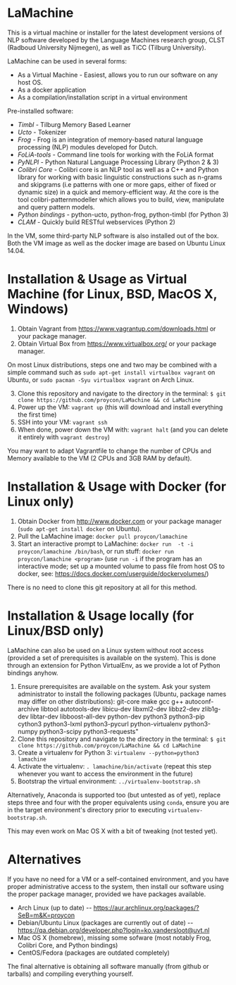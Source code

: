 LaMachine
===========

This is a virtual machine or installer for the latest development versions of
NLP software developed by the Language Machines research group,  CLST (Radboud
University Nijmegen), as well as TiCC (Tilburg University). 

LaMachine can be used in several forms:
 * As a Virtual Machine - Easiest, allows you to run our software on any host OS. 
 * As a docker application
 * As a compilation/installation script in a virtual environment 

Pre-installed software:
- *Timbl* - Tilburg Memory Based Learner
- *Ucto* - Tokenizer
- *Frog* - Frog is an integration of memory-based natural language processing (NLP) modules developed for Dutch.
- *FoLiA-tools* - Command line tools for working with the FoLiA format
- *PyNLPl* - Python Natural Language Processing Library (Python 2 & 3)
- *Colibri Core* - Colibri core is an NLP tool as well as a C++ and Python library for working
  with basic linguistic constructions such as n-grams and skipgrams (i.e patterns
  with one or more gaps, either of fixed or dynamic size) in a quick and
  memory-efficient way. At the core is the tool colibri-patternmodeller which
  allows you to build, view, manipulate and query pattern models.
- *Python bindings* - python-ucto, python-frog, python-timbl (for Python 3)
- *CLAM* - Quickly build RESTful webservices (Python 2)

In the VM, some third-party NLP software is also installed out of the box. Both
the VM image as well as the docker image are based on Ubuntu Linux 14.04.

Installation & Usage as Virtual Machine (for Linux, BSD, MacOS X, Windows)
=========================================================================

1. Obtain Vagrant from https://www.vagrantup.com/downloads.html or your package manager.
2. Obtain Virtual Box from https://www.virtualbox.org/ or your package manager.

On most Linux distributions, steps one and two may be combined with a simple command such as
``sudo apt-get install virtualbox vagrant`` on Ubuntu, or ``sudo pacman -Syu virtualbox vagrant`` on Arch Linux.

3. Clone this repository and navigate to the directory in the terminal: ``$ git clone https://github.com/proycon/LaMachine && cd LaMachine`` 
4. Power up the VM: ``vagrant up`` (this will download and install everything
the first time)
5. SSH into your VM: ``vagrant ssh``
6. When done, power down the VM with: ``vagrant halt`` (and you can delete it entirely with ``vagrant destroy``)

You may want to adapt Vagrantfile to change the number of CPUs and Memory
available to the VM (2 CPUs and 3GB RAM by default).


Installation & Usage with Docker (for Linux only)
===============================================

1. Obtain Docker from http://www.docker.com or your package manager (``sudo apt-get install docker`` on Ubuntu).
2. Pull the LaMachine image: ``docker pull proycon/lamachine``
3. Start an interactive prompt to LaMachine: ``docker run  -t -i proycon/lamachine /bin/bash``, or run stuff: ``docker run proycon/lamachine <program>``  (use ``run -i`` if the program has an interactive mode; set up a mounted volume to pass file from host OS to docker, see: https://docs.docker.com/userguide/dockervolumes/)

There is no need to clone this git repository at all for this method.

Installation & Usage locally (for Linux/BSD only)
==============================================

LaMachine can also be used on a Linux system without root access (provided a
set of prerequisites is available on the system). This is done through an
extension for Python VirtualEnv, as we provide a lot of Python bindings anyhow.

1. Ensure prerequisites are available on the system. Ask your system
   administrator to install the following packages (Ubuntu, package names may
   differ on other distributions): git-core make gcc g++ autoconf-archive libtool autotools-dev libicu-dev libxml2-dev libbz2-dev zlib1g-dev libtar-dev libboost-all-dev python-dev python3 python3-pip cython3 python3-lxml python3-pycurl python-virtualenv python3-numpy python3-scipy python3-requests"
2. Clone this repository and navigate to the directory in the terminal: ``$ git clone https://github.com/proycon/LaMachine && cd LaMachine`` 
3. Create a virtualenv for Python 3: ``virtualenv --python=python3 lamachine``
4. Activate the virtualenv: ``. lamachine/bin/activate``  (repeat this step whenever you want to access the environment in the future)
5. Bootstrap the virtual environment: ``../virtualenv-bootstrap.sh``

Alternatively, Anaconda is supported too (but untested as of yet), replace
steps three and four with the proper equivalents using ``conda``, ensure you are in the
target environment's directory prior to executing
``virtualenv-bootstrap.sh``. 

This may even work on Mac OS X with a bit of tweaking (not tested yet).
 
Alternatives
====================

If you have no need for a VM or a self-contained environment, and you have proper
administrative access to the system, then install our software using the proper
package manager, provided we have packages available.

* Arch Linux (up to date) -- https://aur.archlinux.org/packages/?SeB=m&K=proycon
* Debian/Ubuntu Linux (packages are currently out of date) -- https://qa.debian.org/developer.php?login=ko.vandersloot@uvt.nl
* Mac OS X (homebrew), missing some sofware (most notably Frog, Colibri Core, and Python bindings)
* CentOS/Fedora (packages are outdated completely)

The final alternative is obtaining all software manually (from github or
tarballs) and compiling everything yourself.
